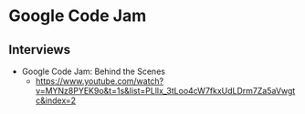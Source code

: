 # Google Code Jam
## Interviews
* Google Code Jam: Behind the Scenes
  * https://www.youtube.com/watch?v=MYNz8PYEK9o&t=1s&list=PLllx_3tLoo4cW7fkxUdLDrm7Za5aVwgtc&index=2
